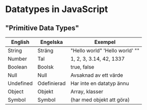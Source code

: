 # Datatypes in JavaScript

## "Primitive Data Types"


| English    | Engelska    | Exempel                           |
| ---------- | ----------- | --------------------------------- |
| String     | Sträng      | "Hello world"   'Hello world'  "" |
| Number     | Tal         | 1, 2, 3, 3.14, 42, 1337           |
| Boolean    | Boolsk      | true, false                       |
| Null       | Null        | Avsaknad av ett värde             |
| Undefined	 | Odefinierad | Har inte en datatyp ännu          |
| Object     | Objekt      | Array, klasser                    |
| Symbol     | Symbol      | (har med objekt att göra)         |
